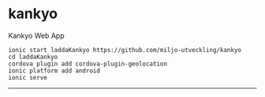 # kankyo
Kankyo Web App

    ionic start laddaKankyo https://github.com/miljo-utveckling/kankyo
    cd laddaKankyo
    cordova plugin add cordova-plugin-geolocation
    ionic platform add android
    ionic serve

******

